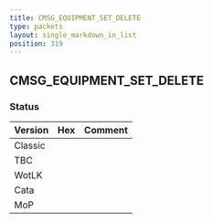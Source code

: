 ```yaml
---
title: CMSG_EQUIPMENT_SET_DELETE
type: packets
layout: single_markdown_in_list
position: 319
---
```


## CMSG_EQUIPMENT_SET_DELETE

### Status

Version | Hex | Comment
---------- | ---------- | ---------- 
Classic |  |  
TBC |  |  
WotLK |  |  
Cata |  |  
MoP |  |  